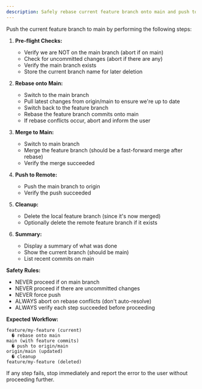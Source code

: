 ```yaml
---
description: Safely rebase current feature branch onto main and push to remote
---
```


Push the current feature branch to main by performing the following steps:

1. **Pre-flight Checks:**
   - Verify we are NOT on the main branch (abort if on main)
   - Check for uncommitted changes (abort if there are any)
   - Verify the main branch exists
   - Store the current branch name for later deletion

2. **Rebase onto Main:**
   - Switch to the main branch
   - Pull latest changes from origin/main to ensure we're up to date
   - Switch back to the feature branch
   - Rebase the feature branch commits onto main
   - If rebase conflicts occur, abort and inform the user

3. **Merge to Main:**
   - Switch to main branch
   - Merge the feature branch (should be a fast-forward merge after rebase)
   - Verify the merge succeeded

4. **Push to Remote:**
   - Push the main branch to origin
   - Verify the push succeeded

5. **Cleanup:**
   - Delete the local feature branch (since it's now merged)
   - Optionally delete the remote feature branch if it exists

6. **Summary:**
   - Display a summary of what was done
   - Show the current branch (should be main)
   - List recent commits on main

**Safety Rules:**
- NEVER proceed if on main branch
- NEVER proceed if there are uncommitted changes
- NEVER force push
- ALWAYS abort on rebase conflicts (don't auto-resolve)
- ALWAYS verify each step succeeded before proceeding

**Expected Workflow:**
```
feature/my-feature (current)
  � rebase onto main
main (with feature commits)
  � push to origin/main
origin/main (updated)
  � cleanup
feature/my-feature (deleted)
```

If any step fails, stop immediately and report the error to the user without proceeding further.
